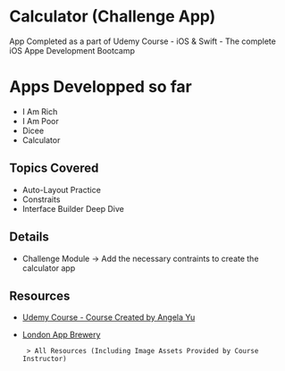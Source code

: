 # Calculator (Challenge App)
App Completed as a part of Udemy Course - iOS &amp; Swift - The complete iOS Appe Development Bootcamp


# Apps Developped so far
 - I Am Rich 
 - I Am Poor
 - Dicee
 - Calculator


## Topics Covered
 - Auto-Layout Practice
 - Constraits 
 - Interface Builder Deep Dive

## Details
 - Challenge Module -> Add the necessary contraints to create the calculator app

## Resources
- [Udemy Course - Course Created by Angela Yu](https://www.udemy.com/course/ios-13-app-development-bootcamp/)
- [London App Brewery](https://www.londonappbrewery.com)

       > All Resources (Including Image Assets Provided by Course Instructor) 
